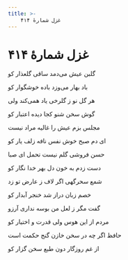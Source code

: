 ```yaml
---
title: >-
    غزل شمارهٔ ۴۱۴
---
```

# غزل شمارهٔ ۴۱۴

<div class="b" id="bn1"><div class="m1"><p>گلبن عیش می‌دمد ساقی گلعذار کو</p></div>
<div class="m2"><p>باد بهار می‌وزد باده خوشگوار کو</p></div></div>
<div class="b" id="bn2"><div class="m1"><p>هر گل نو ز گلرخی یاد همی‌کند ولی</p></div>
<div class="m2"><p>گوش سخن شنو کجا دیده اعتبار کو</p></div></div>
<div class="b" id="bn3"><div class="m1"><p>مجلس بزم عیش را غالیه مراد نیست</p></div>
<div class="m2"><p>ای دم صبح خوش نفس نافه زلف یار کو</p></div></div>
<div class="b" id="bn4"><div class="m1"><p>حسن فروشی گلم نیست تحمل ای صبا</p></div>
<div class="m2"><p>دست زدم به خون دل بهر خدا نگار کو</p></div></div>
<div class="b" id="bn5"><div class="m1"><p>شمع سحرگهی اگر لاف ز عارض تو زد</p></div>
<div class="m2"><p>خصم زبان دراز شد خنجر آبدار کو</p></div></div>
<div class="b" id="bn6"><div class="m1"><p>گفت مگر ز لعل من بوسه نداری آرزو</p></div>
<div class="m2"><p>مردم از این هوس ولی قدرت و اختیار کو</p></div></div>
<div class="b" id="bn7"><div class="m1"><p>حافظ اگر چه در سخن خازن گنج حکمت است</p></div>
<div class="m2"><p>از غم روزگار دون طبع سخن گزار کو</p></div></div>